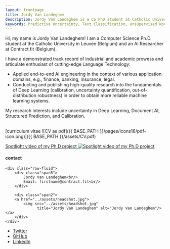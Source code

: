 ```yaml
---
layout: frontpage
title: Jordy Van Landeghem
description: Jordy Van Landeghem is a CS PhD student at Catholic University Leuven. 
keywords: Predictive Uncertainty, Text Classification, Unsupervised Novelty Detection, Monte Carlo Dropout
---
```


Hi, my name is Jordy Van Landeghem! 
I am a Computer Science Ph.D. student at the Catholic University in Leuven (Belgium) and an AI Researcher at Contract.fit (Belgium).

I have a demonstrated track record  of industrial and academic prowess and articulate enthusiast of cutting-edge Language Technology:
- Applied end-to-end AI engineering in the context of various application domains, e.g., finance, banking, insurance, legal. 
- Conducting and publishing high-quality research into the fundamentals of Deep Learning (calibration, uncertainty quantification, out-of-distribution robustness) in order to obtain more reliable machine learning systems.

My research interests include uncertainty in Deep Learning, Document AI, Structured Prediction, and Calibration.

<br>[curriculum vitae ![CV as pdf]({{ BASE_PATH }}/pages/icons16/pdf-icon.png)]({{ BASE_PATH }}/assets/CV.pdf)<br/>

[Spotlight video of my Ph.D project ![Spotlight video of my Ph.D project](https://img.youtube.com/vi/HYd_afHn3DU/maxresdefault.jpg)](https://youtu.be/HYd_afHn3DU)


<div class="container">
<h4><a name="contact"></a>contact</h4>

    <div class="row-fluid">
        <div class="span5">
            Jordy Van Landeghem<br/>
            Email: firstname@contract.fit<br/>
        </div>

        <div class="span2">
        <a href="../assets/headshot.jpg">
            <img src="../assets/headshot.jpg"
                  title="Jordy Van Landeghem" alt="Jordy Van Landeghem"/></a>
        </div>
    </div>
</div>

<div class="navbar">
  <div class="navbar-inner">
      <ul class="nav">
          <li><a href="https://twitter.com/JordyLandeghem">Twitter</a></li>
          <li><a href="https://github.com/jordy-vl">GitHub</a></li>
          <li><a href="https://www.linkedin.com/in/jordy-van-landeghem-3b1166b3/">LinkedIn</a></li>
      </ul>
  </div>
</div>
